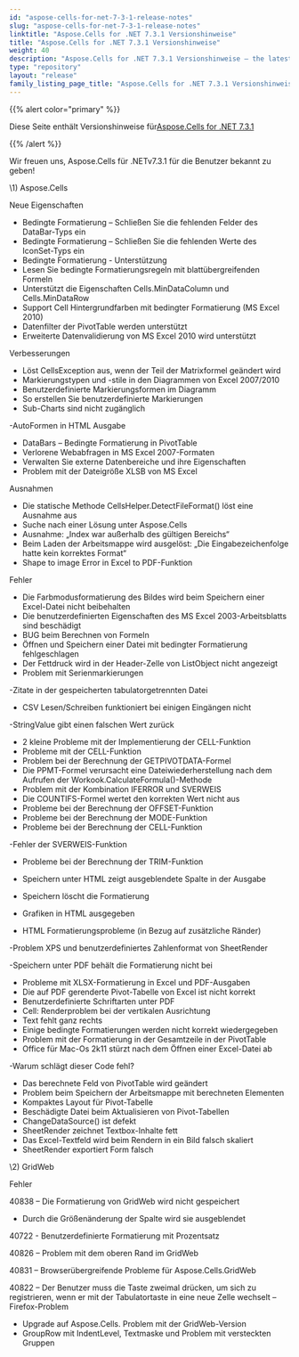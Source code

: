 ```yaml
---
id: "aspose-cells-for-net-7-3-1-release-notes"
slug: "aspose-cells-for-net-7-3-1-release-notes"
linktitle: "Aspose.Cells for .NET 7.3.1 Versionshinweise"
title: "Aspose.Cells for .NET 7.3.1 Versionshinweise"
weight: 40
description: "Aspose.Cells for .NET 7.3.1 Versionshinweise – the latest updates and fixes."
type: "repository"
layout: "release"
family_listing_page_title: "Aspose.Cells for .NET 7.3.1 Versionshinweise"
---
```

{{% alert color="primary" %}} 

 Diese Seite enthält Versionshinweise für[Aspose.Cells for .NET 7.3.1](https://releases.aspose.com/cells/net/new-releases/aspose.cells-for-.net-7.3.1/)

{{% /alert %}} 

 Wir freuen uns, Aspose.Cells für .NETv7.3.1 für die Benutzer bekannt zu geben!



\1) Aspose.Cells 



 Neue Eigenschaften

- Bedingte Formatierung – Schließen Sie die fehlenden Felder des DataBar-Typs ein
- Bedingte Formatierung – Schließen Sie die fehlenden Werte des IconSet-Typs ein
- Bedingte Formatierung - Unterstützung
- Lesen Sie bedingte Formatierungsregeln mit blattübergreifenden Formeln
- Unterstützt die Eigenschaften Cells.MinDataColumn und Cells.MinDataRow
- Support Cell Hintergrundfarben mit bedingter Formatierung (MS Excel 2010)
- Datenfilter der PivotTable werden unterstützt
- Erweiterte Datenvalidierung von MS Excel 2010 wird unterstützt



 Verbesserungen

- Löst CellsException aus, wenn der Teil der Matrixformel geändert wird
- Markierungstypen und -stile in den Diagrammen von Excel 2007/2010
- Benutzerdefinierte Markierungsformen im Diagramm
- So erstellen Sie benutzerdefinierte Markierungen
- Sub-Charts sind nicht zugänglich

 -AutoFormen in HTML Ausgabe

- DataBars – Bedingte Formatierung in PivotTable
- Verlorene Webabfragen in MS Excel 2007-Formaten
- Verwalten Sie externe Datenbereiche und ihre Eigenschaften
- Problem mit der Dateigröße XLSB von MS Excel



 Ausnahmen

- Die statische Methode CellsHelper.DetectFileFormat() löst eine Ausnahme aus
- Suche nach einer Lösung unter Aspose.Cells
- Ausnahme: „Index war außerhalb des gültigen Bereichs“
- Beim Laden der Arbeitsmappe wird ausgelöst: „Die Eingabezeichenfolge hatte kein korrektes Format“
- Shape to image Error in Excel to PDF-Funktion



 Fehler

- Die Farbmodusformatierung des Bildes wird beim Speichern einer Excel-Datei nicht beibehalten
- Die benutzerdefinierten Eigenschaften des MS Excel 2003-Arbeitsblatts sind beschädigt
- BUG beim Berechnen von Formeln
- Öffnen und Speichern einer Datei mit bedingter Formatierung fehlgeschlagen
- Der Fettdruck wird in der Header-Zelle von ListObject nicht angezeigt
- Problem mit Serienmarkierungen

 -Zitate in der gespeicherten tabulatorgetrennten Datei

- CSV Lesen/Schreiben funktioniert bei einigen Eingängen nicht

 -StringValue gibt einen falschen Wert zurück

- 2 kleine Probleme mit der Implementierung der CELL-Funktion
- Probleme mit der CELL-Funktion
- Problem bei der Berechnung der GETPIVOTDATA-Formel
- Die PPMT-Formel verursacht eine Dateiwiederherstellung nach dem Aufrufen der Workook.CalculateFormula()-Methode
- Problem mit der Kombination IFERROR und SVERWEIS
- Die COUNTIFS-Formel wertet den korrekten Wert nicht aus
- Probleme bei der Berechnung der OFFSET-Funktion
- Probleme bei der Berechnung der MODE-Funktion
- Probleme bei der Berechnung der CELL-Funktion

 -Fehler der SVERWEIS-Funktion

 - Probleme bei der Berechnung der TRIM-Funktion

- Speichern unter HTML zeigt ausgeblendete Spalte in der Ausgabe
- Speichern löscht die Formatierung
- Grafiken in HTML ausgegeben
- HTML Formatierungsprobleme (in Bezug auf zusätzliche Ränder)

 -Problem XPS und benutzerdefiniertes Zahlenformat von SheetRender

 -Speichern unter PDF behält die Formatierung nicht bei

- Probleme mit XLSX-Formatierung in Excel und PDF-Ausgaben
- Die auf PDF gerenderte Pivot-Tabelle von Excel ist nicht korrekt
- Benutzerdefinierte Schriftarten unter PDF
- Cell: Renderproblem bei der vertikalen Ausrichtung
- Text fehlt ganz rechts
- Einige bedingte Formatierungen werden nicht korrekt wiedergegeben
- Problem mit der Formatierung in der Gesamtzeile in der PivotTable
- Office für Mac-Os 2k11 stürzt nach dem Öffnen einer Excel-Datei ab

-Warum schlägt dieser Code fehl?

- Das berechnete Feld von PivotTable wird geändert
- Problem beim Speichern der Arbeitsmappe mit berechneten Elementen
- Kompaktes Layout für Pivot-Tabelle
- Beschädigte Datei beim Aktualisieren von Pivot-Tabellen
- ChangeDataSource() ist defekt
- SheetRender zeichnet Textbox-Inhalte fett
- Das Excel-Textfeld wird beim Rendern in ein Bild falsch skaliert
- SheetRender exportiert Form falsch

 \2) GridWeb



 Fehler

 40838 – Die Formatierung von GridWeb wird nicht gespeichert

- Durch die Größenänderung der Spalte wird sie ausgeblendet

 40722 - Benutzerdefinierte Formatierung mit Prozentsatz

 40826 – Problem mit dem oberen Rand im GridWeb

 40831 – Browserübergreifende Probleme für Aspose.Cells.GridWeb

 40822 – Der Benutzer muss die Taste zweimal drücken, um sich zu registrieren, wenn er mit der Tabulatortaste in eine neue Zelle wechselt – Firefox-Problem

- Upgrade auf Aspose.Cells. Problem mit der GridWeb-Version
- GroupRow mit IndentLevel, Textmaske und Problem mit versteckten Gruppen




